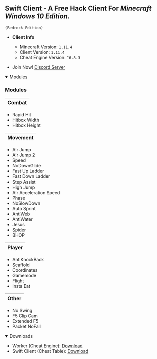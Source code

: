 ## **Swift Client** - A Free Hack Client For **_Minecraft Windows 10 Edition._**

`(Bedrock Edition)`


- **Client Info**
  - Minecraft Version: `1.11.4`
  - Client Version: `1.11.4`
  - Cheat Engine Version: `^6.8.3`


- Join Now! [Discord Server](https://discord.gg/5TEq87Z)

<details open>
<summary>Modules</summary>

### Modules

Combat| 
------|
- Rapid Hit
- Hitbox Width
- Hitbox Height

Movement|
--------|
- Air Jump
- Air Jump 2
- Speed
- NoDownGlide
- Fast Up Ladder
- Fast Down Ladder
- Step Assist
- High Jump
- Air Acceleration Speed
- Phase
- NoSlowDown
- Auto Sprint 
- AntiWeb
- AntiWater
- Jesus
- Spider
- BHOP

Player|
------|
- AntiKnockBack
- Scaffold
- Coordinates
- Gamemode
- Flight 
- Insta Eat

Other|
-----|
- No Swing
- F5 Clip Cam
- Extended F5
- Packet NoFall

</details>


<details open>
<summary>Downloads</summary>

- Worker (Cheat Engine): [Download](https://cheatengine.org)
- Swift Client (Cheat Table): [Download](https://github.com/EchoHackCmd/Swift-Client/releases)


</details>
<br>
<br>
